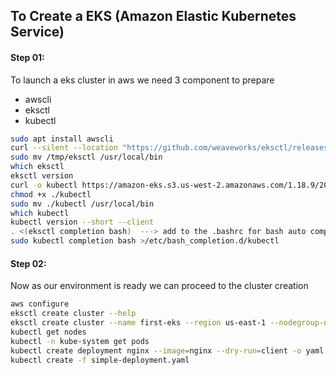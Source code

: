 ## To Create a EKS (Amazon Elastic Kubernetes Service)

#### Step 01:
To launch a eks cluster in aws we need 3 component to prepare 
- awscli
- eksctl
- kubectl

```sh
sudo apt install awscli
curl --silent --location "https://github.com/weaveworks/eksctl/releases/latest/download/eksctl_$(uname -s)_amd64.tar.gz" | tar xz -C /tmp
sudo mv /tmp/eksctl /usr/local/bin
which eksctl
eksctl version
curl -o kubectl https://amazon-eks.s3.us-west-2.amazonaws.com/1.18.9/2020-11-02/bin/linux/amd64/kubectl
chmod +x ./kubectl
sudo mv ./kubectl /usr/local/bin
which kubectl
kubectl version --short --client
. <(eksctl completion bash)  ---> add to the .bashrc for bash auto completion
sudo kubectl completion bash >/etc/bash_completion.d/kubectl
```
#### Step 02:
Now as our environment is ready we can proceed to the cluster creation
```sh
aws configure
eksctl create cluster --help
eksctl create cluster --name first-eks --region us-east-1 --nodegroup-name standard-nodes --node-type t3.small --managed
kubectl get nodes
kubectl -n kube-system get pods
kubectl create deployment nginx --image=nginx --dry-run=client -o yaml > simple-deployment.yaml
kubectl create -f simple-deployment.yaml
```
